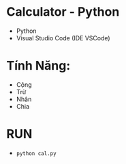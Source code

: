 # Calculator - Python

- Python
- Visual Studio Code (IDE VSCode)
 
# Tính Năng:
 - Cộng
 - Trừ
 - Nhân
 - Chia

# RUN
- `python cal.py`

